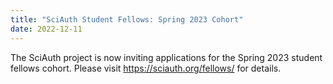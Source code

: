 ```yaml
---
title: "SciAuth Student Fellows: Spring 2023 Cohort"
date: 2022-12-11
---
```


The SciAuth project is now inviting applications for the Spring 2023 student fellows cohort. Please visit <https://sciauth.org/fellows/> for details.
